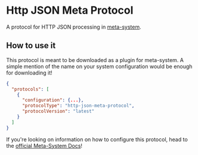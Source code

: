 # Http JSON Meta Protocol
A protocol for HTTP JSON processing in [meta-system](https://github.com/mapikit/meta-system).

## How to use it
This protocol is meant to be downloaded as a plugin for meta-system. A simple mention of the name on your system configuration would be enough for downloading it!

```JSON
{
  "protocols": [
    {
      "configuration": {...},
      "protocolType": "http-json-meta-protocol",
      "protocolVersion": "latest"
    }
  ]
}
```

If you're looking on information on how to configure this protocol, head to the [official Meta-System Docs](https://mapikit.github.io/meta-system-docs/)!
